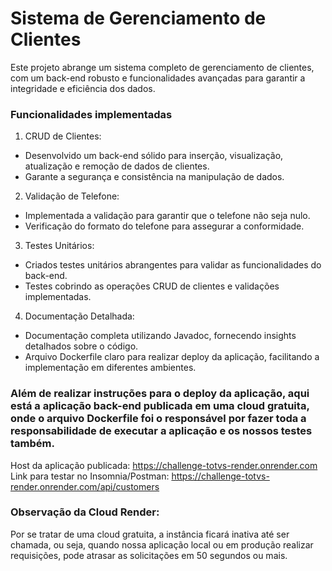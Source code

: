 # Sistema de Gerenciamento de Clientes

Este projeto abrange um sistema completo de gerenciamento de clientes, com um back-end robusto e funcionalidades avançadas para garantir a integridade e eficiência dos dados.

### Funcionalidades implementadas

1. CRUD de Clientes:
- Desenvolvido um back-end sólido para inserção, visualização, atualização e remoção de dados de clientes.
- Garante a segurança e consistência na manipulação de dados.
2. Validação de Telefone:
- Implementada a validação para garantir que o telefone não seja nulo.
- Verificação do formato do telefone para assegurar a conformidade.
3. Testes Unitários:
- Criados testes unitários abrangentes para validar as funcionalidades do back-end.
- Testes cobrindo as operações CRUD de clientes e validações implementadas.
4. Documentação Detalhada:
- Documentação completa utilizando Javadoc, fornecendo insights detalhados sobre o código.
- Arquivo Dockerfile claro para realizar deploy da aplicação, facilitando a implementação em diferentes ambientes.

### Além de realizar instruções para o deploy da aplicação, aqui está a aplicação back-end publicada em uma cloud gratuita, onde o arquivo Dockerfile foi o responsável por fazer toda a responsabilidade de executar a aplicação e os nossos testes também.
Host da aplicação publicada: https://challenge-totvs-render.onrender.com
Link para testar no Insomnia/Postman: https://challenge-totvs-render.onrender.com/api/customers
### Observação da Cloud Render:
Por se tratar de uma cloud gratuita, a instância ficará inativa até ser chamada, ou seja, quando nossa aplicação local ou em produção realizar requisições, pode atrasar as solicitações em 50 segundos ou mais.
